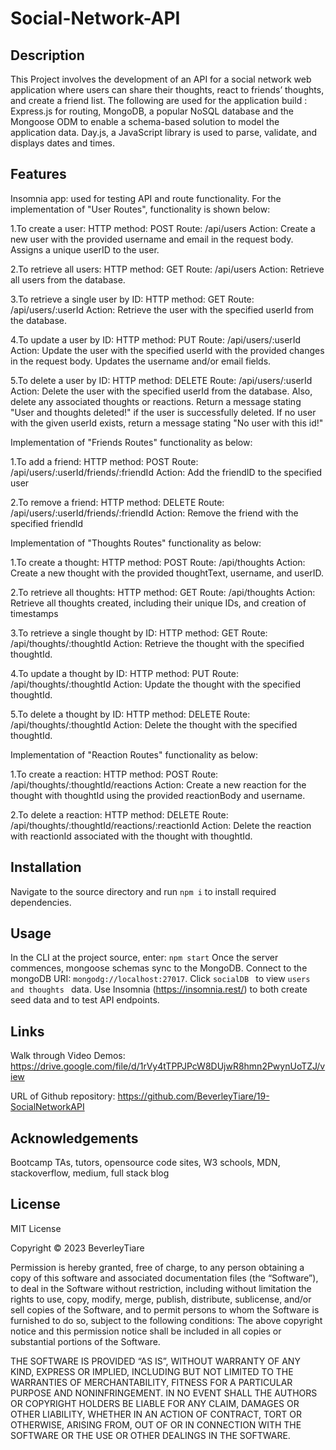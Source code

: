 # Social-Network-API

## Description

This Project involves the development of an API for a social network web application where users can share their thoughts, react to friends’ thoughts, and create a friend list. The following are used for the application build : Express.js for routing, MongoDB, a popular NoSQL database and the Mongoose ODM to enable a schema-based solution to model the application data. Day.js, a JavaScript library is used to parse, validate, and displays dates and times. 

## Features

Insomnia app: used for testing API and route functionality. For the implementation of "User Routes", functionality is shown below: 

1.To create a user:
HTTP method: POST
Route: /api/users
Action: Create a new user with the provided username and email in the request body. Assigns a unique userID to the user.

2.To retrieve all users:
HTTP method: GET
Route: /api/users
Action: Retrieve all users from the database. 

3.To retrieve a single user by ID:
HTTP method: GET
Route: /api/users/:userId
Action: Retrieve the user with the specified userId from the database. 

4.To update a user by ID:
HTTP method: PUT
Route: /api/users/:userId
Action: Update the user with the specified userId with the provided changes in the request body. Updates the username and/or email fields.

5.To delete a user by ID:
HTTP method: DELETE
Route: /api/users/:userId
Action: Delete the user with the specified userId from the database. Also, delete any associated thoughts or reactions. Return a message stating "User and thoughts deleted!" if the user is successfully deleted. If no user with the given userId exists, return a message stating "No user with this id!"


Implementation of "Friends Routes" functionality as below:

1.To add a friend:
HTTP method: POST
Route: /api/users/:userId/friends/:friendId
Action: Add the friendID to the specified user

2.To remove a friend:
HTTP method: DELETE
Route: /api/users/:userId/friends/:friendId
Action: Remove the friend with the specified friendId

Implementation of "Thoughts Routes" functionality as below:

1.To create a thought:
HTTP method: POST
Route: /api/thoughts
Action: Create a new thought with the provided thoughtText, username, and userID.

2.To retrieve all thoughts:
HTTP method: GET
Route: /api/thoughts
Action: Retrieve all thoughts created, including their unique IDs, and creation of timestamps

3.To retrieve a single thought by ID:
HTTP method: GET
Route: /api/thoughts/:thoughtId
Action: Retrieve the thought with the specified thoughtId.

4.To update a thought by ID:
HTTP method: PUT
Route: /api/thoughts/:thoughtId
Action: Update the thought with the specified thoughtId.

5.To delete a thought by ID:
HTTP method: DELETE
Route: /api/thoughts/:thoughtId
Action: Delete the thought with the specified thoughtId.

Implementation of "Reaction Routes" functionality as below:

1.To create a reaction:
HTTP method: POST
Route: /api/thoughts/:thoughtId/reactions
Action: Create a new reaction for the thought with thoughtId using the provided reactionBody and username.

2.To delete a reaction:
HTTP method: DELETE
Route: /api/thoughts/:thoughtId/reactions/:reactionId
Action: Delete the reaction with reactionId associated with the thought with thoughtId.


## Installation

Navigate to the source directory and run ``npm i`` to install required dependencies. 

## Usage

In the CLI at the project source, enter:
``npm start``
Once the server commences, mongoose schemas sync to the MongoDB.
Connect to the mongoDB URI: ``mongodg://localhost:27017``.
Click ``socialDB `` to view ``users and thoughts `` data.
Use Insomnia (https://insomnia.rest/) to both create seed data and to test API endpoints.


## Links 
Walk through Video Demos: https://drive.google.com/file/d/1rVy4tTPPJPcW8DUjwR8hmn2PwynUoTZJ/view

URL of Github repository: https://github.com/BeverleyTiare/19-SocialNetworkAPI


## Acknowledgements

Bootcamp TAs, tutors, opensource code sites, W3 schools, MDN, stackoverflow, medium, full stack blog

## License

MIT License

Copyright © 2023 BeverleyTiare

Permission is hereby granted, free of charge, to any person obtaining a copy of this software and associated documentation files (the “Software”), to deal in the Software without restriction, including without limitation the rights to use, copy, modify, merge, publish, distribute, sublicense, and/or sell copies of the Software, and to permit persons to whom the Software is furnished to do so, subject to the following conditions: The above copyright notice and this permission notice shall be included in all copies or substantial portions of the Software.

THE SOFTWARE IS PROVIDED “AS IS”, WITHOUT WARRANTY OF ANY KIND, EXPRESS OR IMPLIED, INCLUDING BUT NOT LIMITED TO THE WARRANTIES OF MERCHANTABILITY, FITNESS FOR A PARTICULAR PURPOSE AND NONINFRINGEMENT. IN NO EVENT SHALL THE AUTHORS OR COPYRIGHT HOLDERS BE LIABLE FOR ANY CLAIM, DAMAGES OR OTHER LIABILITY, WHETHER IN AN ACTION OF CONTRACT, TORT OR OTHERWISE, ARISING FROM, OUT OF OR IN CONNECTION WITH THE SOFTWARE OR THE USE OR OTHER DEALINGS IN THE SOFTWARE.


